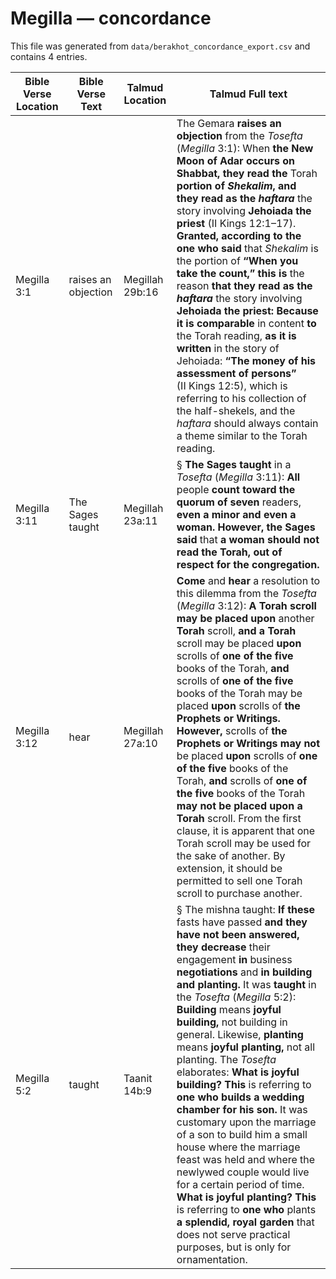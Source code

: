 # Megilla — concordance

This file was generated from `data/berakhot_concordance_export.csv` and contains 4 entries.

| Bible Verse Location | Bible Verse Text | Talmud Location | Talmud Full text |
|---|---|---|---|
| Megilla 3:1 | raises an objection | Megillah 29b:16 | The Gemara <b>raises an objection</b> from the <i>Tosefta</i> (<i>Megilla</i> 3:1): When <b>the New Moon of Adar occurs on Shabbat, they read the</b> Torah <b>portion of <i>Shekalim</i>, and they read as the <i>haftara</i></b> the story involving <b>Jehoiada the priest</b> (II Kings 12:1–17). <b>Granted, according to the one who said</b> that <i>Shekalim</i> is the portion of <b>“When you take the count,” this is</b> the reason <b>that they read as the <i>haftara</i></b> the story involving <b>Jehoiada the priest: Because it is comparable</b> in content <b>to</b> the Torah reading, <b>as it is written</b> in the story of Jehoiada: <b>“The money of his assessment of persons”</b> (II Kings 12:5), which is referring to his collection of the half-shekels, and the <i>haftara</i> should always contain a theme similar to the Torah reading. |
| Megilla 3:11 | The Sages taught | Megillah 23a:11 | § <b>The Sages taught</b> in a <i>Tosefta</i> (<i>Megilla</i> 3:11): <b>All</b> people <b>count toward the quorum of seven</b> readers, <b>even a minor and even a woman. However, the Sages said</b> that <b>a woman should not read the Torah, out of respect for the congregation.</b> |
| Megilla 3:12 | hear | Megillah 27a:10 | <b>Come</b> and <b>hear</b> a resolution to this dilemma from the <i>Tosefta</i> (<i>Megilla</i> 3:12): <b>A Torah scroll may be placed upon</b> another <b>Torah</b> scroll, <b>and a Torah</b> scroll may be placed <b>upon</b> scrolls of <b>one of the five</b> books of the Torah, <b>and</b> scrolls of <b>one of the five</b> books of the Torah may be placed <b>upon</b> scrolls of <b>the Prophets or Writings. However,</b> scrolls of <b>the Prophets or Writings may not</b> be placed <b>upon</b> scrolls of <b>one of the five</b> books of the Torah, <b>and</b> scrolls of <b>one of the five</b> books of the Torah <b>may not be placed upon a Torah</b> scroll. From the first clause, it is apparent that one Torah scroll may be used for the sake of another. By extension, it should be permitted to sell one Torah scroll to purchase another. |
| Megilla 5:2 | taught | Taanit 14b:9 | § The mishna taught: <b>If these</b> fasts have passed <b>and they have not been answered, they decrease</b> their engagement <b>in</b> business <b>negotiations</b> and <b>in building and planting.</b> It was <b>taught</b> in the <i>Tosefta</i> (<i>Megilla</i> 5:2): <b>Building</b> means <b>joyful building,</b> not building in general. Likewise, <b>planting</b> means <b>joyful planting,</b> not all planting. The <i>Tosefta</i> elaborates: <b>What is joyful building? This</b> is referring to <b>one who builds a wedding chamber for his son.</b> It was customary upon the marriage of a son to build him a small house where the marriage feast was held and where the newlywed couple would live for a certain period of time. <b>What is joyful planting? This</b> is referring to <b>one who</b> plants <b>a splendid, royal garden</b> that does not serve practical purposes, but is only for ornamentation. |
